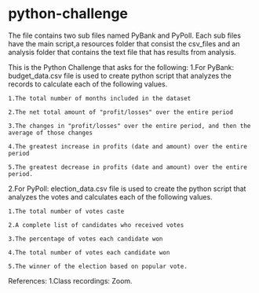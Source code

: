 # python-challenge

The file contains two sub files named PyBank and PyPoll. Each sub files have the main script,a resources folder that consist the csv_files and an analysis folder that contains the text file that has results from analysis.

This is the Python Challenge that asks for the following:
1.For PyBank:  budget_data.csv file is used to create python script that analyzes the records to calculate each of the following values.

    1.The total number of months included in the dataset
    
    2.The net total amount of "profit/losses" over the entire period

    3.The changes in "profit/losses" over the entire period, and then the average of those changes 

    4.The greatest increase in profits (date and amount) over the entire period

    5.The greatest decrease in profits (date and amount) over the entire period.

2.For PyPoll: election_data.csv file is used to create the python script that analyzes the votes and calculates each of the following values.

    1.The total number of votes caste

    2.A complete list of candidates who received votes

    3.The percentage of votes each candidate won

    4.The total number of votes each candidate won

    5.The winner of the election based on popular vote.

References:
1.Class recordings: Zoom.
